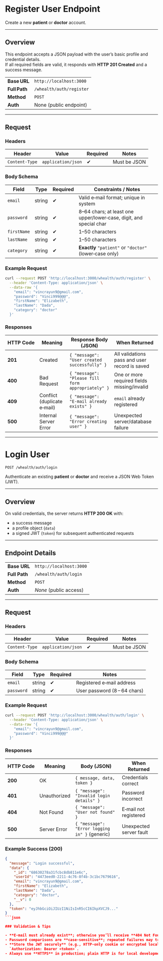# Register User Endpoint

Create a new **patient** or **doctor** account.

---

## Overview

This endpoint accepts a JSON payload with the user’s basic profile and credential details.  
If all required fields are valid, it responds with **HTTP 201 Created** and a success message.

|              |                              |
|--------------|------------------------------|
| **Base URL** | `http://localhost:3000`      |
| **Full Path**| `/whealth/auth/register`     |
| **Method**   | `POST`                       |
| **Auth**     | None (public endpoint)       |

---

## Request

### Headers

| Header         | Value              | Required | Notes           |
|----------------|--------------------|----------|-----------------|
| `Content-Type` | `application/json` | ✔        | Must be JSON    |

### Body Schema

| Field       | Type   | Required | Constraints / Notes                                                              |
|-------------|--------|----------|----------------------------------------------------------------------------------|
| `email`     | string | ✔        | Valid e‑mail format; unique in system                                            |
| `password`  | string | ✔        | 8–64 chars; at least one upper/lower‑case, digit, and special char               |
| `firstName` | string | ✔        | 1–50 characters                                                                  |
| `lastName`  | string | ✔        | 1–50 characters                                                                  |
| `category`  | string | ✔        | **Exactly** `"patient"` or `"doctor"` (lower‑case only)                          |

### Example Request

```bash
curl --request POST 'http://localhost:3000/whealth/auth/register' \
  --header 'Content-Type: application/json' \
  --data-raw '{ 
    "email": "vincrayun9@gmail.com",
    "password": "Vinci999@@@",
    "firstName": "Elizabeth",
    "lastName": "Dada",
    "category": "doctor"
  }' 
```

### Responses

| HTTP Code | Meaning                    | Response Body (JSON)                                         | When Returned                                   |
|-----------|---------------------------|--------------------------------------------------------------|-------------------------------------------------|
| **201**   | Created                   | `{ "message": "User created successfully" }`                | All validations pass and user record is saved   |
| **400**   | Bad Request               | `{ "message": "Please fill form appropriately" }`           | One or more required fields missing/invalid     |
| **409**   | Conflict (duplicate e‑mail) | `{ "message": "E‑mail already exists" }`                    | `email` already registered                      |
| **500**   | Internal Server Error     | `{ "message": "Error creating user" }`                      | Unexpected server/database failure              |

---



# Login User

`POST /whealth/auth/login`

Authenticate an existing **patient** or **doctor** and receive a JSON Web Token (JWT).

---

## Overview

On valid credentials, the server returns **HTTP 200 OK** with:

- a success message  
- a profile object (`data`)  
- a signed JWT (`token`) for subsequent authenticated requests  

---

## Endpoint Details

|               |                              |
|---------------|------------------------------|
| **Base URL**  | `http://localhost:3000`      |
| **Full Path** | `/whealth/auth/login`        |
| **Method**    | `POST`                       |
| **Auth**      | _None_ (public access)       |

---

## Request

### Headers

| Header         | Value              | Required | Notes        |
|----------------|--------------------|----------|--------------|
| `Content-Type` | `application/json` | ✔        | Must be JSON |

### Body Schema

| Field      | Type   | Required | Notes                        |
|------------|--------|----------|------------------------------|
| `email`    | string | ✔        | Registered e‑mail address    |
| `password` | string | ✔        | User password (8 – 64 chars) |

### Example Request

```bash
curl --request POST 'http://localhost:3000/whealth/auth/login' \
  --header 'Content-Type: application/json' \
  --data-raw '{
    "email": "vincrayun9@gmail.com",
    "password": "Vinci999@@@"
  }'
```
### Responses

| HTTP Code | Meaning        | Body (JSON)                                           | When Returned            |
|-----------|----------------|-------------------------------------------------------|--------------------------|
| **200**   | OK             | `{ message, data, token }`                            | Credentials correct      |
| **401**   | Unauthorized   | `{ "message": "Invalid login details" }`              | Password incorrect       |
| **404**   | Not Found      | `{ "message": "User not found" }`                     | E‑mail not registered    |
| **500**   | Server Error   | `{ "message": "Error logging in" }` (generic)         | Unexpected server fault  |

### Example Success (200)

```json
{
  "message": "Login successful",
  "data": {
    "_id": "68630278a31fcbc8db811e6c",
    "userId": "4473eed0-2211-4c76-8f4b-3c1bc7679616",
    "email": "vincrayun9@gmail.com",
    "firstName": "Elizabeth",
    "lastName": "Dada",
    "category": "doctor",
    "__v": 0
  },
  "token": "eyJhbGciOiJIUzI1NiIsInR5cCI6IkpXVCJ9..."
}
```json

### Validation & Tips

- **E‑mail must already exist**; otherwise you’ll receive **404 Not Found**.  
- Password comparisons are **case‑sensitive**; repeated failures may trigger lockout or rate‑limit rules.  
- **Store the JWT securely** (e.g., HTTP‑only cookie or encrypted local storage) and include it in requests as  
  `Authorization: Bearer <token>`.  
- Always use **HTTPS** in production; plain HTTP is for local development only.

